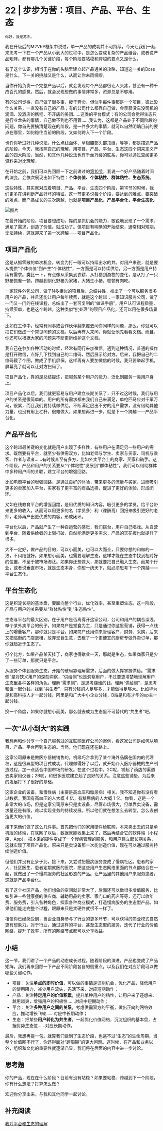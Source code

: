 # 22 | 步步为营：项目、产品、平台、生态

    你好，我是苏杰。

我在升级后的M2V6P框架中说过，单一产品的成功并不可持续，今天让我们一起来思考一下在一个产品从小到大的过程中，是怎么变成复杂的产品组合，或者说产品矩阵，都有哪几个关键阶段，每个阶段要站稳和跨越的要点又是什么。

有了这个认识，相当于在你的头脑里建立起产品通关的攻略，知道这一关的Boss是什么，下一关的挑战又是什么，从而让你未雨绸缪。

当你开始负责一个完整产品以后，就会发现每个产品都很让人头疼，甚至有一种千疮百孔的感觉。然后，就会发现想做的事情非常多，资源总是不够用。

有的公司觉得，自己做了很多事，疲于奔命，但似乎每件事都是一个项目，彼此没什么关系，一直没有自己的产品；有的公司什么都靠自己做，会羡慕没车没司机的滴滴、没酒店的携程、不开店的美团……这类的平台模式；有的公司会觉得生态只是行业龙头的事情，自己做不到也不用管……我认为，这都是产品处于不同阶段的问题，你首先要搞清楚现在的阶段，是一件多大的事情，就可以自然明确目前的要点在哪里，如何稳住当前的阶段，又如何跨入下一个阶段。

也许你听过好几种说法，什么点线面体、草根腰部头部顶级，等等，都是描述产品的阶段，今天，我按照自己的理解，用项目、产品、平台、生态这四个词来定义产品的四大阶段，当然，和其他几种说法也有千丝万缕的联系，你可以通过查阅更多资料来对比理解。

在开始之前，我们可以先回顾一下之前讲过的[第10节](https://time.geekbang.org/column/article/163396)，我说一个好产品随着时间的演变，会依次展现出如下特性：**个体价值、个体粘性、群体粘性、生态系统**。

这些特性，其实就对应着项目、产品、平台、生态四个阶段，第10节的时候，我们更多在讲判断产品好坏的特征，这一节更多说每个阶段，要达到的难点、要突破的难点。而产品成长的三次跨越，也就是**项目产品化，产品平台化，平台生态化**。

![图片](https://static001.geekbang.org/resource/image/3a/7a/3a4d083e90cb917ce45357e27634517a.jpg?wh=1920x1198)

在最开始的阶段，项目要想成功，靠的是抓机会的能力，敏锐地发现了一个需求、满足了需求，创造了价值，就成功了。但项目有明确的开始结束，通常相对短期，无法持续，这就迎来了第一次跨越——项目产品化。

## **项目产品化**

这是从抓零散的单次机会，转变为打一眼可以持续出水的井。对用户来说，就是要从提供“个体价值”到产生“个体粘性”，一方面是可以持续供给，另一方面是用户持续有需求。类比一下，有点像从采集到农耕、从打猎到游牧的变化，是从打了一只野猪饱餐一顿，跨越到驯化野猪为家猪，大猪生小猪，顿顿有肉吃。

一家软件外包公司，做了N多相似的项目后，总结共性，推出了一个可以服务很多用户的产品，并且还能让用户每年续费，就是这个跨越；一家知识服务公司，做了一门又一门的在线课程，总结出了一套可复制的“做课手册”，用户认可课程质量，持续买单，也是这个跨越。这种类似“批处理”的项目产品化，还可以用在很多场景下。

比如在工作中，经常有同事或合作伙伴翻来覆去问你同样的问题，那么，你就可以把它们做成一个常见问题的文档。以后再有人来问，你就让他先看看文档。而且，你还可以根据大家的问题来不断更新维护这个文档。

我自己在参加各种活动的时候，经常有同行来加微信。遇到这种情况，普通的操作是打开微信，点好几下找到自己的二维码，然后展示给对方。后来，我把自己的二维码截了个图，做成了手机屏保。这样再有人要加微信的时候，我只要举起手机，屏幕亮了就可以让对方扫码了。

项目产品化，靠的是总结提炼，把服务某个用户的能力，泛化到服务一类用户身上。

项目产品化以后，我们就更容易与用户建立长期关系了，只不过这时候，我们与用户的关系是很简单的。用户的所有需求都由我们自己来满足，单枪匹马应对千军万马，很累，而且我们要持续做供给，不断满足层出不穷的用户需求，没有借助其他力量，也没有用上杠杆，很难做大。如果想再进一步，就是下一个跨越——产品平台化。

## **产品平台化**

这个跨越最关键的变化就是用户出现了多样性，有些用户在满足另一些用户的需求。既然要有平台，就至少有供需双方，比如老师与学生、卖家与买家、司机与乘客、作者与读者……有时候甚至有多方，比如外卖平台上的商家、买家和骑手。这个阶段，产品和用户的关系要从“个体粘性”发展到“群体粘性”，我们可以借助群体中多种用户间的关联，建立平台的增强回路。

比如电商平台的增强回路，是通过良好的体验，带来更多的流量与买家，进而吸引更多的卖家加入平台，买家有了更丰富的商品选择，促进了更好的体验，形成闭环。

又如在线教育平台的增强回路，是用优质的知识内容，吸引更多的学员，给平台带来更多的收入，从而可以用更多的名（学员多）利（课酬高）回报来吸引更好的老师，老师再产出更优质的内容，形成闭环。

平台化以后，产品就产生了一种自运营的感觉，我们搭台，用户自己唱戏。从自营到平台，随着供给者的上限打破，自然能满足更多需求，产品的天花板也就提升了很多。

大不一定好，做产品的目的，可以小而美，也可以大而全，只要你想的和做的一致，不纠结就好。如果想小而美，也需要理解生态，这样才能在生态中找到相对好的位置，不至于被市场淘汰。如果你还想做大，那就要把自己融入生态，而某个行业，或者说垂直市场，就是生态本身，你想一统天下，就必须思考下一个跨越——平台生态化。

## **平台生态化**

这是积淀长期的基本盘，要面向整个行业，优化效率，甚至重塑生态。这一阶段，产品与用户的关系要从“群体粘性”到“生态粘性”。

生态与平台的最大区别，在于用户是否离得开这家公司，公司和用户的耦合深浅。举个某外卖平台的例子，如果商户是堂食为主，只是通过你这里营销，获得一点线上的增量客户，那你就只是平台。如果商户还用你来管理客户、财务、采购，后来又把临街的门店退租，放弃堂食生意，去租了一个更便宜的厨房专做外卖订单，那你就趋近于生态了。

打个比方，如果产品某天挂了，商家也得歇业一天，那就是生态，如果商家只是少了一些订单，那就只是平台。

从服务个体到服务生态，开始的破局靠理解需求，后面的做大靠掌握供给。“需求侧”是对狭义用户的深刻洞察，“供给侧”也是洞察用户，不过要更清楚地理解用户生态里各种各样的角色。理解“需求侧”，是思考赚谁的钱，理解“供给侧”，是思考和谁一起分钱，找到“共生者”，只有分钱的人足够多，才能做得足够大。比如华为是和高科技人才一起分钱，阿里是和广大中小企业分钱，B站是和有才华的up主一起分钱。

换一个角度，如果你就想小而美，那么就去成为生态里不可替代的“共生者”吧。

## 一次“从小到大”的实践

我想再和你分享一个自己服务过的互联网医疗公司的案例，看这家公司是如何从项目、产品、平台再到生态的。当然，他们现在还在路上。

这家公司原来是做医疗器械销售的，机缘巧合拿到了某个海外品牌在国内的代理权，这是很典型的项目式成功。代理做得好了以后，就开始介入医疗器械的生产制造过程，加一点适合中国市场的研发。在这个过程中，2C呢，铺起了药店的渠道去卖家用仪器；2B呢，和很多医院建立起了良好的关系。注意这些铺垫，为后来的发展打下了很好的基础。

这家企业的设备，和慢性病（主要是高血压和糖尿病）相关。我不知道你有没有看过数据，我国有高血压的人大概 4 亿，有糖尿病的人大概 1 亿。你看，这是一个非常大的市场，但是这家公司原来只是卖设备，尽管市场很大，但单靠卖设备，需求量还是有限，难以实现业务的持续发展。所以他们就在想怎么去转型，怎么去创造更大的价值。

接下来他们做了这么几件事。首先把他们的家用硬件给联网，本来卖出去的只是单机版的终端，在联网了以后，数据就能收集上来了，然后再结合它的软件端（小程序、App），把本来的硬件变成了一个慢病管理的服务，和用户建立起长期关系，这就实现了项目产品化。原来只是卖设备那一次能创造价值，现在可以通过服务持续创造价值。

但他们并没有止步于此，接下来，又尝试把慢病服务变成了慢病社区。患者的家人、社区医生、患者定期就医的医院，把这些用户生态网络里面的节点都结合在一起，就做出了一个慢病服务的社区形态的产品。让产品里的其他用户来服务患者，这就是产品平台化。

有了这个社区产品，他们想象的空间就非常大了，后面还可以做很多增值服务，比如引进一些健康餐的供应商、辅助用品的卖家、家门口的药店等等，还可以收年费、服务费，引入各种角色，探索各种商业模式，打造慢病服务的生态型产品。如果他们能走完整个过程，跟原来只是卖硬件就很不一样了。

相信你已经感受到，当企业自身参与了行业的更多环节，可以获得的商业模式自然更有想象力。对于行业，通过这样的平台、甚至生态型的服务，迭代了行业的价值网络，提升了效率，所有的网络节点都可以分享收益。

## 小结

这一节，我们讲了一个产品的动态成长过程，随着阶段的演进，产品也变成了产品矩阵，我们再来回顾一下产品不同阶段各自的侧重点，以及我们在对应阶段可以做哪些关键动作。

*   项目：关注**单点的即时价值**，可以做的事情是识别机会，优化产品，降低用户的使用阻力，减少用户流失，先活下来，对应短期动作；
*   产品：关注**特定用户的价值积累**，提升单种用户的粘性，让用户来了还想来、越用越爽，增强用户的积极性……对应中短期动作；
*   平台：关注**多种用户之间的关系**，考虑供需双方的平衡，做出正向的网络效应，推动增长飞轮……对应中长期动作；
*   生态：把某些**用户转化为共生者**，一起优化价值网络，沉淀组织的基本盘，占据优势生态位……对应长期动作。

最后，我想再提一句。就算我们做到了生态阶段，也逃不过“生态”的生命周期，当整个价值网不行了，你还得面对“跨周期”的更大问题。这时候，在产品和业务以外，组织和文化的重要性就逐渐凸显，我们将在后面的内容中进一步讨论。

## 思考题

你的产品，现在在什么阶段？目前有没有站稳？如果要站稳、跨越到下一个阶段，你有什么想法？打算怎么做？

欢迎你分享出来，与我和其他同学一起讨论。

## 补充阅读

[我对平台和生态的理解](https://mp.weixin.qq.com/s?__biz=MjM5MzE3MDQ3Mw==&mid=2650406790&idx=1&sn=75ba6ed7e07d786659fa479f98a89faa&chksm=be964ac089e1c3d6acd75127672e39332cc44e815ae40c87edcaf65cc47b1cf6fae4db71af9a&token=1289982982&lang=zh_CN#rd)
    